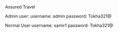 Assured Travel


Admin user:
username: admin
password: Tokha321@

Normal User
username: samir1
password: Tokha321@

